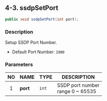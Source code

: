 ## 4-3. ssdpSetPort

```java
public void ssdpSetPort(int port);
```

### Description

Setup SSDP Port Number.

* Default Port Number: `1900`

### Parameters

| NO | NAME | TYPE | DESCRIPTION |
| :---: | --- | --- | --- |
| 1 | **port** | `int` | SSDP port number <br> range 0 ~ 65535 |
